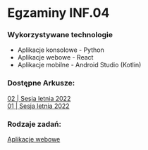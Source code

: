 # Egzaminy INF.04

### Wykorzystywane technologie
- Aplikacje konsolowe - Python
- Aplikacje webowe - React
- Aplikacje mobilne - Android Studio (Kotlin)

### Dostępne Arkusze:

[<span class="number">02</span> | Sesja letnia 2022](/inf04/02sl2022.md)  
[<span class="number">01</span> | Sesja letnia 2022](/inf04/01sl2022.md)


### Rodzaje zadań:
[Aplikacje webowe](/inf04/aplikacjewebowe.md)